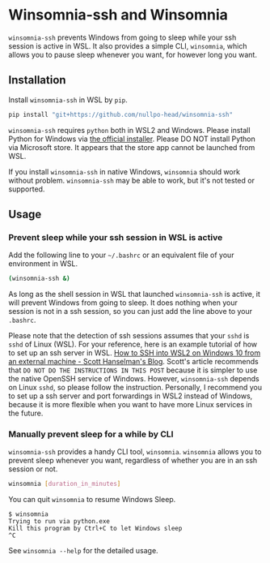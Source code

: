 # Winsomnia-ssh and Winsomnia

`winsomnia-ssh` prevents Windows from going to sleep while your ssh session is active in WSL.
It also provides a simple CLI, `winsomnia`, which allows you to pause sleep whenever you want, for however long you want.

## Installation

Install `winsomnia-ssh` in WSL by `pip`.

```sh
pip install "git+https://github.com/nullpo-head/winsomnia-ssh"
```

`winsomnia-ssh` requires `python` both in WSL2 and Windows. Please install Python for Windows via [the official installer](https://www.python.org/downloads/). Please DO NOT install Python via Microsoft store. It appears that the store app cannot be launched from WSL.

If you install `winsomnia-ssh` in native Windows, `winsomnia` should work without problem.
`winsomnia-ssh` may be able to work, but it's not tested or supported.

## Usage

### Prevent sleep while your ssh session in WSL is active

Add the following line to your `~/.bashrc` or an equivalent file of your environment in WSL.

```sh
(winsomnia-ssh &)
```

As long as the shell session in WSL that launched `winsomnia-ssh` is active, it will prevent Windows from going to sleep.
It does nothing when your session is not in a ssh session, so you can just add the line above to your `.bashrc`.

Please note that the detection of ssh sessions assumes that your `sshd` is `sshd` of Linux (WSL).
For your reference, here is an example tutorial of how to set up an ssh server in WSL. [How to SSH into WSL2 on Windows 10 from an external machine - Scott Hanselman's Blog](https://www.hanselman.com/blog/how-to-ssh-into-wsl2-on-windows-10-from-an-external-machine).
Scott's article recommends that `DO NOT DO THE INSTRUCTIONS IN THIS POST` because it is simpler to use the native OpenSSH service of Windows. However, `winsomnia-ssh` depends on Linux `sshd`, so please follow the instruction. Personally, I recommend you to set up a ssh server and port forwardings in WSL2 instead of Windows, because it is more flexible when you want to have more Linux services in the future.

### Manually prevent sleep for a while by CLI

`winsomnia-ssh` provides a handy CLI tool, `winsomnia`.
`winsomnia` allows you to prevent sleep whenever you want, regardless of whether you are in an ssh session or not.

```sh
winsomnia [duration_in_minutes]
```

You can quit `winsomnia` to resume Windows Sleep.

```console
$ winsomnia
Trying to run via python.exe
Kill this program by Ctrl+C to let Windows sleep
^C
```

See `winsomnia --help` for the detailed usage.
